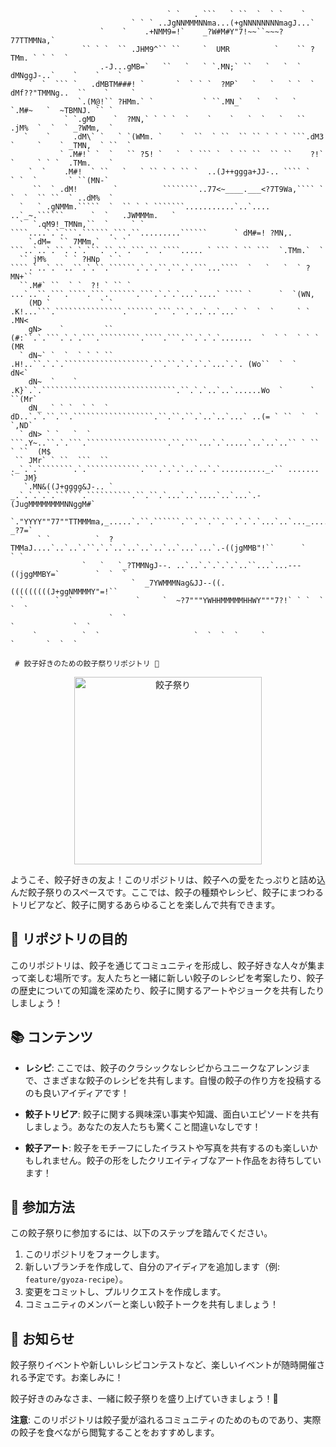 ```
                                   ` `   . ```   ` ``  `  ` `    `
                           ` ` ` ..JgNNMMMNNma...(+gNNNNNNNNmagJ...`
                    `    `    .+NMM9=!`    _?W#M#Y"7!~~``~~~?77TTMMNa,`
                `` ` `  `` .JHM9^`` ``     `  UMR          `    `` ?TMm. ` ` `  `
                    .-J...gMB=`   ``   `   ` `.MN;` ``   `   `  `    dMNggJ-..`    `    `    `
    `  `  ``` `   .dMBTM###! `       `  ` ` `  ?MP`   `   `   ` `  ` dMf??"TMMNg..  ``    `     `
               `.(M@!`` ?HMm.` `           ` ``.MN_`   `   `   `   `.M#~   `  ~TBMNJ. `` `
            ` `.gMD    `  ?MN,` ` ` `  `    `    `   `  `   `   `` .jM%  `  `  ` _?WMm,  `
   `    `     .dM\` `   ` `(WMm. `    `  ``  ` ``  `` `` ` ` ` ```.dM3 `     `    ` _TMN,  ` ``  `
           ` .M#!` `  `   `` ?5! `   `  ` ``` `  ` `` ``  `` ``    ?!`   `     ` ` `  .TMm.    `
    `  `    .M#!  ` ``   `   ` `` ` ` `` `  ..(J++ggga+JJ-.. ```` `    ` `  `       ` ``(MN-`
     ``  ` .dM!        `          ````````..77<~____.___<?7T9Wa,```` `  `  `  `` ``  ` ..dM%  `
  `   ` .gNMMm.`````  `  `` ` ` ```````...........`..`.... ..`_~.``````      `  `   .JWMMMm.   `
  `  `.qM9!_TMNm,``  `     ` ` ````....`.`.```.``````.```.``.........``````      ` dM#=! ?MN,.
    `.dM=  `` 7MMm,`   ` `   ```..`..`.``.`.`.```.``.``.```.``.````..... ` ``` ` `` ```  `.TMm.`  `
  `` jM%    ` ` ?HNp  ` ` ````.`..`.``..``.`.``.``````.`.`.``.``.`.```...````  `   `   `  ` ?MN+``
  ``.M#` ``  ` `  ?! ` `` `  ...`..``.```.````.```.``````.```.`.`.`...`....` ```` `      `  `(WN,
    (MD `           ` `   .K!...```.```````````````.``````.```.``.`..`..`...` `  `  `     ` ` .MN<
    gN>    `         ``  (#:``.`.```.`.`.```.`````````.````.```.``.`.`.`.......  `  ` `  ` ` ` (MR
  ` dN~` `  `  ` ` ` `` .H!..``.`.`.```````````````````.``.``.`.`.`.`...`.`. (Wo``  `  `        dN<`
    dN~  `    `        .K}`.`.``````````````````````````````.``.`.`..`..`......Wo  `      `   ``(Mr`
    dN_  ` ` `  ` `  ` dD..`.`.``.``.``````````````````.``.``.``.`..`..`...` ..(= ` ``  `  `   `,ND`
  ` dN> ` `   `  ` ```.Y~..``.`.```.``````````````````.``.```...`.`.....`..`..`..`` ` ``  ` ``  (M$
 `` JMr` ` ``  ```  `` ._`.`.````````.`.````````````.```.`.`.`..`..`.`.........._.`` ....... `  JM}
   `.MN&((J+gggg&J-.. ` _.`.`.`.`.``````.``````````.``.``.`...`..`....`..`...`.-(JugMMMMMMMMNNggM#`
    `."YYYY""77""TTMMMma,_.....`.``.``````.``.``.``.``.`.`.`...`..`..._...._.JgHMB"!`        _?7=`
      ` `          `  ?TMMaJ....`..`..`.``.`.`..`..`..`..`..`...`...`.-((jgMMB"!``      `      ` `
                `   `   `_?TMMNgJ--. ..`..`.`.`.`.`..``...`...---((jggMMBY=`        `  `  `
                           `  _7YWMMMNag&JJ--((.(((((((((J+ggNMMMMY"=!``
  `       `  `              `     `  ~?7"""YWHHMMMMMHHWY"""7?!` ` `  `  `  `
                      `  `                                                    `             `  `
     `          `  `                     `  `  `  `     `                `       `  `  `
```

     # 餃子好きのための餃子祭りリポジトリ 🥟

<p align="center">
  <img src="https://example.com/gyoza-party.gif" alt="餃子祭り" width="300">
</p>

ようこそ、餃子好きの友よ！このリポジトリは、餃子への愛をたっぷりと詰め込んだ餃子祭りのスペースです。ここでは、餃子の種類やレシピ、餃子にまつわるトリビアなど、餃子に関するあらゆることを楽しんで共有できます。

## 🥢 リポジトリの目的

このリポジトリは、餃子を通じてコミュニティを形成し、餃子好きな人々が集まって楽しむ場所です。友人たちと一緒に新しい餃子のレシピを考案したり、餃子の歴史についての知識を深めたり、餃子に関するアートやジョークを共有したりしましょう！

## 📚 コンテンツ

- **レシピ**: ここでは、餃子のクラシックなレシピからユニークなアレンジまで、さまざまな餃子のレシピを共有します。自慢の餃子の作り方を投稿するのも良いアイディアです！

- **餃子トリビア**: 餃子に関する興味深い事実や知識、面白いエピソードを共有しましょう。あなたの友人たちも驚くこと間違いなしです！

- **餃子アート**: 餃子をモチーフにしたイラストや写真を共有するのも楽しいかもしれません。餃子の形をしたクリエイティブなアート作品をお待ちしています！

## 🤝 参加方法

この餃子祭りに参加するには、以下のステップを踏んでください。

1. このリポジトリをフォークします。
2. 新しいブランチを作成して、自分のアイディアを追加します（例: `feature/gyoza-recipe`）。
3. 変更をコミットし、プルリクエストを作成します。
4. コミュニティのメンバーと楽しい餃子トークを共有しましょう！

## 📣 お知らせ

餃子祭りイベントや新しいレシピコンテストなど、楽しいイベントが随時開催される予定です。お楽しみに！

餃子好きのみなさま、一緒に餃子祭りを盛り上げていきましょう！🎉

**注意**: このリポジトリは餃子愛が溢れるコミュニティのためのものであり、実際の餃子を食べながら閲覧することをおすすめします。
